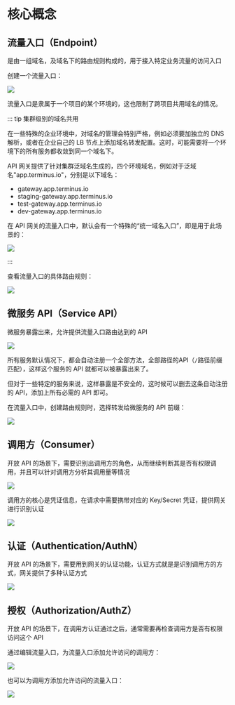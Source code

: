 # 核心概念

## 流量入口（Endpoint）

是由一组域名，及域名下的路由规则构成的，用于接入特定业务流量的访问入口

创建一个流量入口：

![](https://terminus-paas.oss-cn-hangzhou.aliyuncs.com/paas-doc/2021/07/30/dc03d1f6-89f5-4dd7-850d-06582a1a88a7.png)

流量入口是隶属于一个项目的某个环境的，这也限制了跨项目共用域名的情况。

::: tip 集群级别的域名共用

在一些特殊的企业环境中，对域名的管理会特别严格，例如必须要加独立的 DNS 解析，或者在企业自己的 LB 节点上添加域名转发配置。这时，可能需要将一个环境下的所有服务都收敛到同一个域名下。

API 网关提供了针对集群泛域名生成的，四个环境域名，例如对于泛域名"app.terminus.io"，分别是以下域名：

- gateway.app.terminus.io
- staging-gateway.app.terminus.io
- test-gateway.app.terminus.io
- dev-gateway.app.terminus.io

在 API 网关的流量入口中，默认会有一个特殊的“统一域名入口”，即是用于此场景的：

![](https://terminus-paas.oss-cn-hangzhou.aliyuncs.com/paas-doc/2021/08/06/2a9f18d5-40f2-4946-95e9-6a2c5bde6ea2.png)

:::

查看流量入口的具体路由规则：

![](https://terminus-paas.oss-cn-hangzhou.aliyuncs.com/paas-doc/2021/07/30/e6e2b7e5-bdc1-4779-92cc-98c167ebcfd1.png)

## 微服务 API（Service API）

微服务暴露出来，允许提供流量入口路由达到的 API

![](https://terminus-paas.oss-cn-hangzhou.aliyuncs.com/paas-doc/2021/07/30/6d7758cd-34ba-40c5-9aad-bb5c0188c84c.png)

所有服务默认情况下，都会自动注册一个全部方法，全部路径的API（`/`路径前缀匹配），这样这个服务的 API 就都可以被暴露出来了。

但对于一些特定的服务来说，这样暴露是不安全的，这时候可以删去这条自动注册的 API，添加上所有必需的 API 即可。

在流量入口中，创建路由规则时，选择转发给微服务的 API 前缀：

![](https://terminus-paas.oss-cn-hangzhou.aliyuncs.com/paas-doc/2021/07/30/e002e327-8207-471c-baec-b3690b726635.png)

## 调用方（Consumer）

开放 API 的场景下，需要识别出调用方的角色，从而继续判断其是否有权限调用，并且可以针对调用方分析其调用量等情况

![](https://terminus-paas.oss-cn-hangzhou.aliyuncs.com/paas-doc/2021/07/30/2c72961c-f4e1-41ab-a949-452d64da5180.png)

调用方的核心是凭证信息，在请求中需要携带对应的 Key/Secret 凭证，提供网关进行识别认证

![](https://terminus-paas.oss-cn-hangzhou.aliyuncs.com/paas-doc/2021/07/30/f63100c9-21b7-4ae3-af26-9dc8cd554702.png)

## 认证（Authentication/AuthN）

开放 API 的场景下，需要用到网关的认证功能，认证方式就是是识别调用方的方式，网关提供了多种认证方式

![](https://terminus-paas.oss-cn-hangzhou.aliyuncs.com/paas-doc/2021/07/30/cbf40976-16ec-4a8f-ae59-05e062ada2de.png)

## 授权（Authorization/AuthZ）

开放 API 的场景下，在调用方认证通过之后，通常需要再检查调用方是否有权限访问这个 API

通过编辑流量入口，为流量入口添加允许访问的调用方：

![](https://terminus-paas.oss-cn-hangzhou.aliyuncs.com/paas-doc/2021/07/30/13d9dde6-931e-45b6-b618-a130c34a9718.png)

也可以为调用方添加允许访问的流量入口：

![](https://terminus-paas.oss-cn-hangzhou.aliyuncs.com/paas-doc/2021/07/30/d3520542-c9c4-4570-bc4e-64b1b39a2ecb.png)
